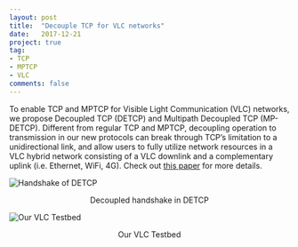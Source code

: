 ```yaml
---
layout: post
title:  "Decouple TCP for VLC networks"
date:   2017-12-21
project: true
tag:
- TCP
- MPTCP
- VLC
comments: false
---
```


To enable TCP and MPTCP for Visible Light Communication (VLC) networks, we propose Decoupled TCP (DETCP) and Multipath Decoupled TCP (MP-DETCP). Different from regular TCP and MPTCP, decoupling operation to transmission in our new protocols can break through TCP’s limitation to a unidirectional link, and allow users to fully utilize network resources in a VLC hybrid network consisting of a VLC downlink and a complementary uplink (i.e. Ethernet, WiFi, 4G). Check out <a href="https://www.osapublishing.org/jocn/fulltext.cfm?uri=jocn-10-5-563&id=385724">this paper</a> for more details.


![Handshake of DETCP](https://github.com/YanbingLiu1997/YanbingLiu1997.github.io/blob/master/assets/img/fig_in_projects/DETCP-1.png)

<center>Decoupled handshake in DETCP</center>


![Our VLC Testbed](https://github.com/YanbingLiu1997/YanbingLiu1997.github.io/blob/master/assets/img/fig_in_projects/DETCP-2.png)

<center>Our VLC Testbed</center>
